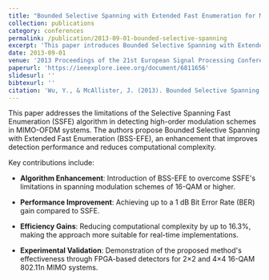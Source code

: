 ```yaml
---
title: "Bounded Selective Spanning with Extended Fast Enumeration for MIMO-OFDM Systems Detection"
collection: publications
category: conferences
permalink: /publication/2013-09-01-bounded-selective-spanning
excerpt: 'This paper introduces Bounded Selective Spanning with Extended Fast Enumeration (BSS-EFE), an enhancement to the SSFE algorithm, improving detection performance and computational efficiency in MIMO-OFDM systems.'
date: 2013-09-01
venue: '2013 Proceedings of the 21st European Signal Processing Conference (EUSIPCO 2013), Marrakech, Morocco, pp. 1–5'
paperurl: 'https://ieeexplore.ieee.org/document/6811656'
slidesurl: ''
bibtexurl: ''
citation: 'Wu, Y., & McAllister, J. (2013). Bounded Selective Spanning with Extended Fast Enumeration for MIMO-OFDM Systems Detection. In *2013 Proceedings of the 21st European Signal Processing Conference (EUSIPCO 2013)* (pp. 1–5). IEEE. https://doi.org/10.1109/EUSIPCO.2013.6811656'
---
```


This paper addresses the limitations of the Selective Spanning Fast Enumeration (SSFE) algorithm in detecting high-order modulation schemes in MIMO-OFDM systems. The authors propose Bounded Selective Spanning with Extended Fast Enumeration (BSS-EFE), an enhancement that improves detection performance and reduces computational complexity.

Key contributions include:

- **Algorithm Enhancement**: Introduction of BSS-EFE to overcome SSFE's limitations in spanning modulation schemes of 16-QAM or higher.

- **Performance Improvement**: Achieving up to a 1 dB Bit Error Rate (BER) gain compared to SSFE.

- **Efficiency Gains**: Reducing computational complexity by up to 16.3%, making the approach more suitable for real-time implementations.

- **Experimental Validation**: Demonstration of the proposed method's effectiveness through FPGA-based detectors for 2×2 and 4×4 16-QAM 802.11n MIMO systems.
